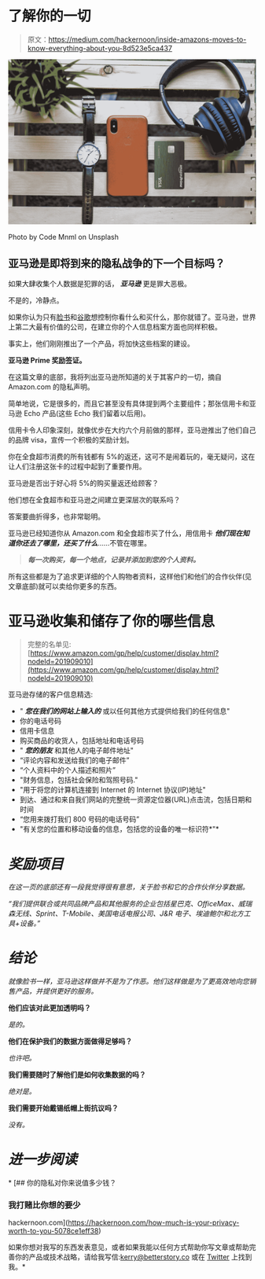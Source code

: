 # 了解你的一切

> 原文：<https://medium.com/hackernoon/inside-amazons-moves-to-know-everything-about-you-8d523e5ca437>

![](img/5a098449f3c475f7cea39589b3b7a164.png)

Photo by Code Mnml on Unsplash

## 亚马逊是即将到来的隐私战争的下一个目标吗？

如果大肆收集个人数据是犯罪的话， ***亚马逊*** 更是罪大恶极。

不是的，冷静点。

如果你认为只有[脸书](https://hackernoon.com/tagged/facebook)和[谷歌](https://hackernoon.com/tagged/google)想控制你看什么和买什么，那你就错了。亚马逊，世界上第二大最有价值的公司，在建立你的个人信息档案方面也同样积极。

事实上，他们刚刚推出了一个产品，将加快这些档案的建设。

**亚马逊 Prime 奖励签证。**

在这篇文章的底部，我将列出亚马逊所知道的关于其客户的一切，摘自 Amazon.com 的隐私声明。

简单地说，它是很多的，而且它甚至没有具体提到两个主要组件；那张信用卡和亚马逊 Echo 产品(这些 Echo 我们留着以后用)。

信用卡令人印象深刻，就像优步在大约六个月前做的那样，亚马逊推出了他们自己的品牌 visa，宣传一个积极的奖励计划。

你在全食超市消费的所有钱都有 5%的返还，这可不是闹着玩的，毫无疑问，这在让人们注册这张卡的过程中起到了重要作用。

亚马逊是否出于好心将 5%的购买量返还给顾客？

他们想在全食超市和亚马逊之间建立更深层次的联系吗？

答案要曲折得多，也非常聪明。

亚马逊已经知道你从 Amazon.com 和全食超市买了什么，用信用卡 ***他们现在知道你还去了哪里，还买了什么***……不管在哪里。

> ***每一次购买，每一个地点，记录并添加到您的个人资料。***

所有这些都是为了追求更详细的个人购物者资料，这样他们和他们的合作伙伴(见文章底部)就可以卖给你更多的东西。

# 亚马逊收集和储存了你的哪些信息

> 完整的名单见:[https://www.amazon.com/gp/help/customer/display.html?nodeId=201909010](https://www.amazon.com/gp/help/customer/display.html?nodeId=201909010)

亚马逊存储的客户信息精选:

*   " ***您在我们的网站上输入的*** 或以任何其他方式提供给我们的任何信息"
*   你的电话号码
*   信用卡信息
*   购买商品的收货人，包括地址和电话号码
*   " ***您的朋友*** 和其他人的电子邮件地址"
*   “评论内容和发送给我们的电子邮件”
*   “个人资料中的个人描述和照片”
*   "财务信息，包括社会保险和驾照号码."
*   "用于将您的计算机连接到 Internet 的 Internet 协议(IP)地址"
*   到达、通过和来自我们网站的完整统一资源定位器(URL)点击流，包括日期和时间
*   “您用来拨打我们 800 号码的电话号码”
*   "有关您的位置和移动设备的信息，包括您的设备的唯一标识符*"*

# *奖励项目*

*在这一页的底部还有一段我觉得很有意思，关于脸书和它的合作伙伴分享数据。*

*“我们提供联合或共同品牌产品和其他服务的企业包括星巴克、OfficeMax、威瑞森无线、Sprint、T-Mobile、美国电话电报公司、J&R 电子、埃迪鲍尔和北方工具+设备。”*

# *结论*

*就像脸书一样，亚马逊这样做并不是为了作恶。他们这样做是为了更高效地向您销售产品，并提供更好的服务。*

**他们应该对此更加透明吗？**

*是的。*

**他们在保护我们的数据方面做得足够吗？**

*也许吧。*

**我们需要随时了解他们是如何收集数据的吗？**

*绝对是。*

**我们需要开始戴锡纸帽上街抗议吗？**

*没有。*

# *进一步阅读*

*[](https://hackernoon.com/how-much-is-your-privacy-worth-to-you-5078ce1eff38) [## 你的隐私对你来说值多少钱？

### 我打赌比你想的要少

hackernoon.com](https://hackernoon.com/how-much-is-your-privacy-worth-to-you-5078ce1eff38) 

如果你想对我写的东西发表意见，或者如果我能以任何方式帮助你写文章或帮助完善你的产品或技术战略，请给我写信:kerry@betterstory.co 或在 [Twitter](http://www.twitter.com/kmore) 上找到我。*
